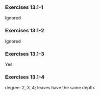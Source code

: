 ### Exercises 13.1-1
Ignored

### Exercises 13.1-2
Ignored

### Exercises 13.1-3
Yes

### Exercises 13.1-4
degree: 2, 3, 4; leaves have the same depth.



